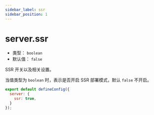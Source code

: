 ```yaml
---
sidebar_label: ssr
sidebar_position: 1
---
```


# server.ssr



* 类型： `boolean`
* 默认值： `false`

SSR 开关以及相关设置。

当值类型为 `boolean` 时，表示是否开启 SSR 部署模式，默认 `false` 不开启。

```js title="modern.config.js"
export default defineConfig({
  server: {
    ssr: true,
  }
});
```

